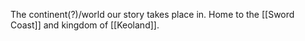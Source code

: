 The continent(?)/world our story takes place in. Home to the [[Sword Coast]] and kingdom of [[Keoland]].